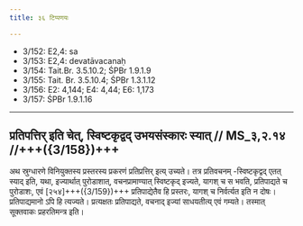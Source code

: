 ```yaml
---
title: ३६ टिप्पणयः

---
```

- 3/152: E2,4: sa
- 3/153: E2,4: devatāvacanaḥ
- 3/154: Tait.Br. 3.5.10.2; ŚPBr 1.9.1.9
- 3/155: Tait. Br. 3.5.10.4; ŚPBr 1.3.1.12
- 3/156: E2: 4,144; E4: 4,44; E6: 1,173
- 3/157: ŚPBr 1.9.1.16

____________________________________________


## प्रतिपत्तिर् इति चेत्, स्विष्टकृद्वद् उभयसंस्कारः स्यात् // MS_३,२.१४ //+++({3/158})+++
अथ स्रुग्धारणे विनियुक्तस्य प्रस्तरस्य प्रकरणं प्रतिप्रत्तिर् इत्य् उच्यते। तत्र प्रतिवचनम् -स्विष्टकृद्वद् एतत् स्याद् इति, यथा, इज्यार्थात् पुरोडाशात्, वचनप्रामाण्यात् स्विष्टकृद् इज्यते, यागश् च स भवति, प्रतिपाद्यते च पुरोडाशः, एवं [२५४]+++({3/159})+++ प्रतिपाद्येतैव हि प्रस्तरः, यागश् च निर्वर्त्यत इति न दोषः। प्रतिपाद्यमानो ऽपि हि त्यज्यते। प्रत्यक्षतः प्रतिपाद्यते, वचनाद् इज्यां साधयतीत्य् एवं गम्यते। तस्मात् सूक्तवाकः प्रहरतिमन्त्र इति।
